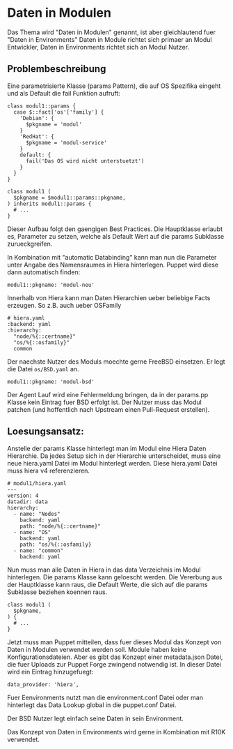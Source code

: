 # Daten in Modulen

Das Thema wird "Daten in Modulen" genannt, ist aber gleichlautend fuer "Daten in Environments"
Daten in Module richtet sich primaer an Modul Entwickler, Daten in Environments richtet sich an Modul Nutzer.

## Problembeschreibung

Eine parametrisierte Klasse (params Pattern), die auf OS Spezifika eingeht und als Default die fail Funktion aufruft:

    class modul1::params {
      case $::fact['os'['family'] {
        'Debian': {
          $pkgname = 'modul'
        }
        'RedHat': {
          $pkgname = 'modul-service'
        }
        default: {
          fail('Das OS wird nicht unterstuetzt')
        }
      }
    }

    class modul1 (
      $pkgname = $modul1::params::pkgname,
    ) inherits modul1::params {
      # ...
    }

Dieser Aufbau folgt den gaengigen Best Practices.
Die Hauptklasse erlaubt es, Parameter zu setzen, welche als Default Wert auf die params Subklasse zurueckgreifen.

In Kombination mit "automatic Databinding" kann man nun die Parameter unter Angabe des Namensraumes in Hiera hinterlegen.
Puppet wird diese dann automatisch finden:

    modul1::pkgname: 'modul-neu'

Innerhalb von Hiera kann man Daten Hierarchien ueber beliebige Facts erzeugen.
So z.B. auch ueber OSFamily

    # hiera.yaml
    :backend: yaml
    :hierarchy:
      "node/%{::certname}"
      "os/%{::osfamily}"
      common

Der naechste Nutzer des Moduls moechte gerne FreeBSD einsetzen.
Er legt die Datei ```os/BSD.yaml``` an.

    modul1::pkgname: 'modul-bsd'

Der Agent Lauf wird eine Fehlermeldung bringen, da in der params.pp Klasse kein Eintrag fuer BSD erfolgt ist.
Der Nutzer muss das Modul patchen (und hoffentlich nach Upstream einen Pull-Request erstellen).

## Loesungsansatz:

Anstelle der params Klasse hinterlegt man im Modul eine Hiera Daten Hierarchie.
Da jedes Setup sich in der Hierarchie unterscheidet, muss eine neue hiera.yaml Datei im Modul hinterlegt werden.
Diese hiera.yaml Datei muss hiera v4 referenzieren.

    # modul1/hiera.yaml
    ---
    version: 4
    datadir: data
    hierarchy:
      - name: "Nodes"
        backend: yaml
        path: "node/%{::certname}"
      - name: "OS"
        backend: yaml
        path: "os/%{::osfamily}
      - name: "common"
        backend: yaml

Nun muss man alle Daten in Hiera in das data Verzeichnis im Modul hinterlegen.
Die params Klasse kann geloescht werden.
Die Vererbung aus der Hauptklasse kann raus, die Default Werte, die sich auf die params Subklasse beziehen koennen raus.

    class modul1 (
      $pkgname,
    ) {
      # ...
    }

Jetzt muss man Puppet mitteilen, dass fuer dieses Modul das Konzept von Daten in Modulen verwendet werden soll.
Module haben keine Konfigurationsdateien.
Aber es gibt das Konzept einer metadata.json Datei, die fuer Uploads zur Puppet Forge zwingend notwendig ist.
In dieser Datei wird ein Eintrag hinzugefuegt:

    data_provider: 'hiera',

Fuer Eenvironments nutzt man die environment.conf Datei oder man hinterlegt das Data Lookup global in die puppet.conf Datei.

Der BSD Nutzer legt einfach seine Daten in sein Environment.

Das Konzept von Daten in Environments wird gerne in Kombination mit R10K verwendet.

